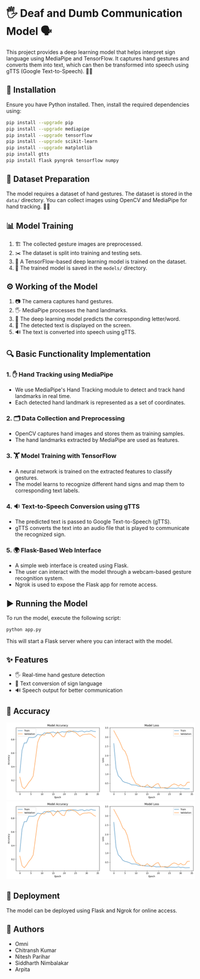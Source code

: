 # 🖐️ Deaf and Dumb Communication Model 🗣️

This project provides a deep learning model that helps interpret sign language using MediaPipe and TensorFlow. It captures hand gestures and converts them into text, which can then be transformed into speech using gTTS (Google Text-to-Speech). 🧠💡

## 🔧 Installation

Ensure you have Python installed. Then, install the required dependencies using:

```sh
pip install --upgrade pip
pip install --upgrade mediapipe
pip install --upgrade tensorflow
pip install --upgrade scikit-learn
pip install --upgrade matplotlib
pip install gtts
pip install flask pyngrok tensorflow numpy
```

## 📂 Dataset Preparation

The model requires a dataset of hand gestures. The dataset is stored in the `data/` directory. You can collect images using OpenCV and MediaPipe for hand tracking. 🎥📸

## 📊 Model Training

1. 🏗️ The collected gesture images are preprocessed.
2. ✂️ The dataset is split into training and testing sets.
3. 🧠 A TensorFlow-based deep learning model is trained on the dataset.
4. 💾 The trained model is saved in the `models/` directory.

## ⚙️ Working of the Model

1. 📷 The camera captures hand gestures.
2. 🖐️ MediaPipe processes the hand landmarks.
3. 🤖 The deep learning model predicts the corresponding letter/word.
4. 📝 The detected text is displayed on the screen.
5. 🔊 The text is converted into speech using gTTS.

## 🔍 Basic Functionality Implementation

### 1. ✋ Hand Tracking using MediaPipe
- We use MediaPipe's Hand Tracking module to detect and track hand landmarks in real time.
- Each detected hand landmark is represented as a set of coordinates.

### 2. 🗂️ Data Collection and Preprocessing
- OpenCV captures hand images and stores them as training samples.
- The hand landmarks extracted by MediaPipe are used as features.

### 3. 🏋️ Model Training with TensorFlow
- A neural network is trained on the extracted features to classify gestures.
- The model learns to recognize different hand signs and map them to corresponding text labels.

### 4. 🔉 Text-to-Speech Conversion using gTTS
- The predicted text is passed to Google Text-to-Speech (gTTS).
- gTTS converts the text into an audio file that is played to communicate the recognized sign.

### 5. 🌍 Flask-Based Web Interface
- A simple web interface is created using Flask.
- The user can interact with the model through a webcam-based gesture recognition system.
- Ngrok is used to expose the Flask app for remote access.

## ▶️ Running the Model

To run the model, execute the following script:

```sh
python app.py
```

This will start a Flask server where you can interact with the model.

## ✨ Features
- 🖐️ Real-time hand gesture detection
- 📝 Text conversion of sign language
- 🔊 Speech output for better communication
## 🎯 Accuracy
![alt text](accuracy1.png)
![alt text](accuracy2.png)

## 🚀 Deployment
The model can be deployed using Flask and Ngrok for online access.

## 👥 Authors
- Omni
- Chitransh Kumar
- Nitesh Parihar
- Siddharth Nimbalakar
- Arpita